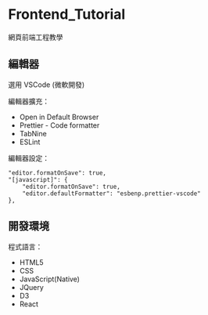 # Frontend_Tutorial

網頁前端工程教學

## 編輯器

選用 VSCode (微軟開發)

編輯器擴充：

-   Open in Default Browser
-   Prettier - Code formatter
-   TabNine
-   ESLint

編輯器設定：

```
"editor.formatOnSave": true,
"[javascript]": {
    "editor.formatOnSave": true,
    "editor.defaultFormatter": "esbenp.prettier-vscode"
},
```

## 開發環境

程式語言：

-   HTML5
-   CSS
-   JavaScript(Native)
-   JQuery
-   D3
-   React
